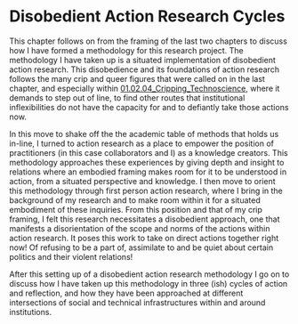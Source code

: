 # Disobedient Action Research Cycles 

This chapter follows on from the framing of the last two chapters to discuss how I have formed a methodology for this research project. The methodology I have taken up is a situated implementation of disobedient action research. This disobedience and its foundations of action research follows the many crip and queer figures that were called on in the last chapter, and especially within [01.02.04_Cripping_Technoscience](../../01_Disability_justice_and_life_affirmation_flipping_the_table/01_entries/01.02.04_Cripping_Technoscience.md), where it demands to step out of line, to find other routes that institutional inflexibilities do not have the capacity for and to defiantly take those actions now.

In this move to shake off the the academic table of methods that holds us in-line, I turned to action research as a place to empower the position of practitioners (in this case collaborators and I) as a knowledge creators. This methodology approaches these experiences by giving depth and insight to relations where an embodied framing makes room for it to be understood in action, from a situated perspective and knowledge. I then move to orient this methodology through first person action research, where I bring in the background of my research and to make room within it for a situated embodiment of these inquiries. From this position and that of my crip framing, I felt this research necessitates a disobedient approach, one that manifests a disorientation of the scope and norms of the actions within action research. It poses this work to take on direct actions together right now! Of refusing to be a part of, assimilate to and be quiet about certain politics and their violent relations!

After this setting up of a disobedient action research methodology I go on to discuss how I have taken up this methodology in three (ish) cycles of action and reflection, and how they have been approached at different intersections of social and technical infrastructures within and around institutions.

